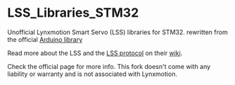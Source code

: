 # LSS_Libraries_STM32
Unofficial Lynxmotion Smart Servo (LSS) libraries for STM32. rewritten from the official [Arduino library](https://github.com/Lynxmotion/LSS_Library_Arduino)

Read more about the LSS and the [LSS protocol](https://www.robotshop.com/info/wiki/lynxmotion/view/lynxmotion-smart-servo/lss-communication-protocol/) on their [wiki](https://www.robotshop.com/info/wiki/lynxmotion/view/lynxmotion-smart-servo/).

Check the official page for more info. This fork doesn't come with any liability or warranty and is not associated with Lynxmotion.
